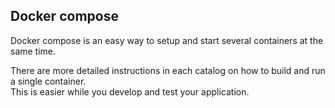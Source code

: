 ## Docker compose

Docker compose is an easy way to setup and start several containers at the same time.  
  
There are more detailed instructions in each catalog on how to build and run a single container.  
This is easier while you develop and test your application.  
  

